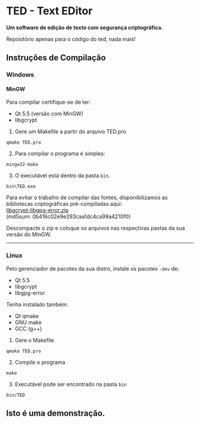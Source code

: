 # TED - Text EDitor

__Um software de edição de texto com segurança criptográfica.__

Repositório apenas para o código do ted, nada mais!


## Instruções de Compilação
### Windows
#### MinGW

Para compilar certifique-se de ter:
- Qt 5.5 (versão com MinGW)
- libgcrypt

1. Gere um Makefile a partir do arquivo TED.pro
```
qmake TED.pro
```

2. Para compilar o programa é simples:
```
mingw32-make
```

3. O executável está dentro da pasta `bin`.
```
bin\TED.exe
```


Para evitar o trabalho de compilar das fontes, disponibilizamos as bibliotecas
criptográficas pré-compiladas aqui:  
[libgcrypt-libgpg-error.zip](https://www.dropbox.com/s/2nw0vdtcc5vd3mq/libgcrypt-libgpg-error.zip?dl=0)  
(md5sum: 0b416c02e9e293caa1dc4ca99a4210f0)

Descompacte o zip e coloque os arquivos nas respectivas pastas da sua versão do
MinGW.


---
### Linux

Pelo gerenciador de pacotes da sua distro, instale os pacotes `-dev` de:
- Qt 5.5
- libgcrypt
- libgpg-error

Tenha instalado também:
- Qt qmake
- GNU make
- GCC (g++)

1. Gere o Makefile
```
qmake TED.pro
```

2. Compile o programa
```
make
```

3. Executável pode ser encontrado na pasta `bin`
```
bin/TED
```


## Isto é uma demonstração.
